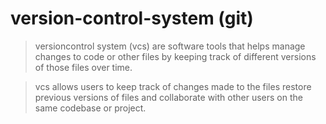 # version-control-system (git)

>versioncontrol system (vcs) are software tools that helps manage changes to code or other files by keeping track of different versions of those files over time.

>vcs allows users to keep track of changes made to the files restore previous versions of files and collaborate with other users on the same codebase or project.
